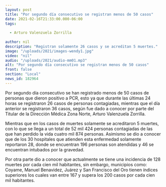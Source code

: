 ```yaml
---
layout: post
title: "Por segundo día consecutivo se registran menos de 50 casos"
date: 2021-02-16T21:33:00.000-06:00
tags:
  
  - Arturo Valenzuela Zorrilla
  
author: nil
description: "Registran solamente 26 casos y se acreditan 5 muertes."
image: "/uploads/2021/images-wendy1.jpg"
video: "nil"
audio: "/uploads/2021/audio-mm01.mp3"
alt: "Por segundo día consecutivo se registran menos de 50 casos"
front: false
section: "Local"
news_id: 182964
---
```


Por segundo día consecutivo se han registrado menos de 50 casos de personas que dieron positivo a PCR, esto ya que durante las últimas 24 horas se registraron 26 casos de personas contagiadas, mientras que el día anterior se registraron 36 casos, según fue dado a conocer por parte del Titular de la Dirección Médica Zona Norte, Arturo Valenzuela Zorrilla.

Mientras que en los casos de muertes solamente se acreditaron 5 muertes, con lo que se llega a un total de 52 mil 424 personas contagiadas de las que han perdido la vida cuatro mil 874 personas. Asimismo se dio a conocer que de los 30 hospitales que atienden esta enfermedad solamente reportaron 28, donde se encuentran 196 personas son atendidas y 46 se encuentran intubados por la gravedad.

Por otra parte dio a conocer que actualmente se tiene una incidencia de 128 muertes por cada cien mil habitantes, sin embargo, municipios como: Coyame, Manuel Benavidez, Juárez y San Francisco del Oro tienen índices superiores los cuales van entre 167 y supera los 200 casos por cada cien mil habitantes.
